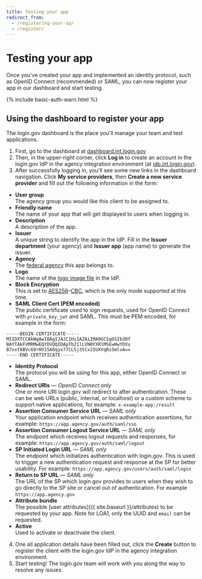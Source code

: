 ```yaml
---
title: Testing your app
redirect_from:
  - /registering-your-sp/
  - /register/
---
```


# Testing your app

Once you've created your app and implemented an identity protocol, such as OpenID Connect (recommended) or SAML, you can now register your app in our dashboard and start testing.

{% include basic-auth-warn.html %}

## Using the dashboard to register your app

The login.gov dashboard is the place you'll manage your team and test applications.
1. First, go to the dashboard at [dashboard.int.login.gov](https://dashboard.int.login.gov)
2. Then, in the upper-right corner, click **Log in** to create an account in the login.gov IdP in the agency integration environment (at [idp.int.login.gov](https://idp.int.login.gov)).
3. After successfully logging in, you'll see some new links in the dashboard navigation. Click **My service providers**, then **Create a new service provider** and fill out the following information in the form:
  - **User group**<br>The agency group you would like this client to be assigned to.
  - **Friendly name**<br>The name of your app that will get displayed to users when logging in.
  - **Description**<br>A description of the app.
  - **Issuer**<br>A unique string to identify the app in the IdP. Fill in the **Issuer department** (your agency) and **Issuer app** (app name) to generate the issuer.
  - **Agency**<br>The [federal agency](https://www.usa.gov/federal-agencies) this app belongs to.
  - **Logo**<br>The name of the [logo image file](https://github.com/18F/identity-idp/tree/master/app/assets/images/sp-logos) in the IdP.
  - **Block Encryption**<br>This is set to [AES256](https://en.wikipedia.org/wiki/Advanced_Encryption_Standard)–[CBC](https://en.wikipedia.org/wiki/Block_cipher_mode_of_operation#Cipher_Block_Chaining_(CBC)), which is the only mode supported at this time.
  - **SAML Client Cert (PEM encoded)**<br>The public certificate used to sign requests, used for OpenID Connect with `private_key_jwt` and SAML. This must be PEM encoded, for example in the form:
  ```
  -----BEGIN CERTIFICATE-----
  MIIDXTCCAkWgAwIBAgIJAJC1HiIAZAiIMA0GCSqGSIb3Df
  BAYTAkFVMRMwEQYDVQQIDApTb21lLVN0YXRlMSEwHwYDVx
  B7xxt8BVc69rHV15A0qyx77CLSj3tCx2IUXVqRs5mlvA==
  -----END CERTIFICATE-----
  ```
  - **Identity Protocol**<br>The protocol you will be using for this app, either OpenID Connect or SAML.
  - **Redirect URIs** — *OpenID Connect only*<br>One or more URI login.gov will redirect to after authentication. These can be web URLs (public, internal, or localhost) or a custom scheme to support native applications, for example: `x-example-app:/result`
  - **Assertion Consumer Service URL** — *SAML only*<br>Your application endpoint which receives authentication assertions, for example: `https://app.agency.gov/auth/saml/sso`
  - **Assertion Consumer Logout Service URL** — *SAML only*<br>The endpoint which receives logout requests and responses, for example: `https://app.agency.gov/auth/saml/logout`
  - **SP Initiated Login URL** — *SAML only*<br>The endpoint which initializes authentication with login.gov. This is used to trigger a new authentication request and response at the SP for better usability. For example: `https://app.agency.gov/users/auth/saml/login`
  - **Return to SP URL** — *SAML only*<br>The URL of the SP which login.gov provides to users when they wish to go directly to the SP site or cancel out of authentication. For example `https://app.agency.gov`
  - **Attribute bundle**<br>The possible [user attributes]({{ site.baseurl }}/attributes) to be requested by your app. Note for LOA1, only the UUID and `email` can be requested.
  - **Active**<br>Used to activate or deactivate the client.
4. One all application details have been filled out, click the **Create** button to register the client with the login.gov IdP in the agency integration environment.
5. Start testing! The login.gov team will work with you along the way to resolve any issues.
